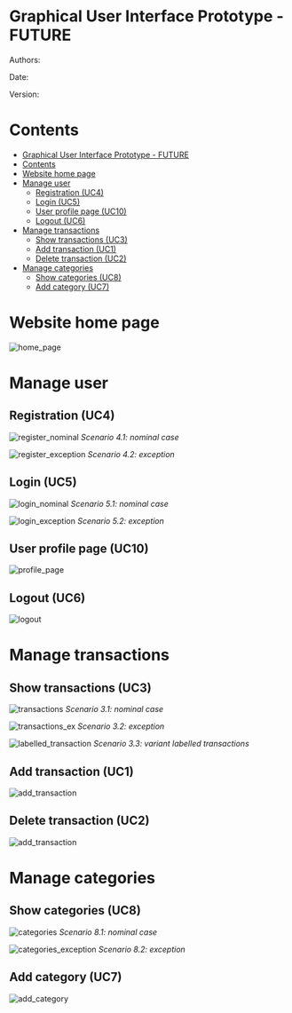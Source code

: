 # Graphical User Interface Prototype  - FUTURE

Authors:

Date:

Version:

# Contents
- [Graphical User Interface Prototype  - FUTURE](#graphical-user-interface-prototype----future)
- [Contents](#contents)
- [Website home page](#website-home-page)
- [Manage user](#manage-user)
  - [Registration (UC4)](#registration-uc4)
  - [Login (UC5)](#login-uc5)
  - [User profile page (UC10)](#user-profile-page-uc10)
  - [Logout (UC6)](#logout-uc6)
- [Manage transactions](#manage-transactions)
  - [Show transactions (UC3)](#show-transactions-uc3)
  - [Add transaction (UC1)](#add-transaction-uc1)
  - [Delete transaction (UC2)](#delete-transaction-uc2)
- [Manage categories](#manage-categories)
  - [Show categories (UC8)](#show-categories-uc8)
  - [Add category (UC7)](#add-category-uc7)

# Website home page
![home_page](./img/Home%20page.png)

# Manage user
## Registration (UC4)
![register_nominal](./img/Register%20(nominal).png)
*Scenario 4.1: nominal case*

![register_exception](./img/Register%20(exception).png)
*Scenario 4.2: exception*

## Login (UC5)
![login_nominal](./img/Login%20(nominal).png)
*Scenario 5.1: nominal case*

![login_exception](./img/Login%20(exception).png)
*Scenario 5.2: exception*

## User profile page (UC10)
![profile_page](./img/Profile%20page%20v1.png)

## Logout (UC6)
![logout](./img/Logout.png)
# Manage transactions
## Show transactions (UC3)
![transactions](./img/Show%20transactions%20V1%20(nominal).png)
*Scenario 3.1: nominal case*

![transactions_ex](./img/Show%20transactions%20V1%20(exception).png)
*Scenario 3.2: exception*

![labelled_transaction](./img/Labelled%20transactions%20V1.png)
*Scenario 3.3: variant labelled transactions*

## Add transaction (UC1)
![add_transaction](./img/Add%20transaction%20V1.png)
## Delete transaction (UC2)
![add_transaction](./img/Delete%20transaction%20V1.png)

# Manage categories
## Show categories (UC8)
![categories](./img/Categories%20V1.png)
*Scenario 8.1: nominal case*

![categories_exception](./img/Show%20categories%20v1%20(exception).png)
*Scenario 8.2: exception*

## Add category (UC7)
![add_category](./img/Add%20category%20v1.png)

